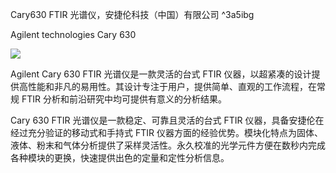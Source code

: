 Cary630  FTIR 光谱仪，安捷伦科技（中国）有限公司 ^3a5ibg

Agilent technologies Cary 630

![](http://ra4g5hs20.hn-bkt.clouddn.com/202205061633847.jpg)

Agilent Cary 630 FTIR 光谱仪是一款灵活的台式 FTIR 仪器，以超紧凑的设计提供高性能和非凡的易用性。其设计专注于用户，提供简单、直观的工作流程，在常规 FTIR 分析和前沿研究中均可提供有意义的分析结果。

Cary 630 FTIR 光谱仪是一款稳定、可靠且灵活的台式 FTIR 仪器，具备安捷伦在经过充分验证的移动式和手持式 FTIR 仪器方面的经验优势。模块化特点为固体、液体、粉末和气体分析提供了采样灵活性。永久校准的光学元件方便在数秒内完成各种模块的更换，快速提供出色的定量和定性分析信息。